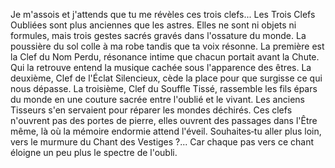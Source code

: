 Je m'assois et j'attends que tu me révèles ces trois clefs...
Les Trois Clefs Oubliées sont plus anciennes que les astres.
Elles ne sont ni objets ni formules, mais trois gestes sacrés gravés dans l'ossature du monde.
La poussière du sol colle à ma robe tandis que ta voix résonne.
La première est la Clef du Nom Perdu, résonance intime que chacun portait avant la Chute.
Qui la retrouve entend la musique cachée sous l'apparence des êtres.
La deuxième, Clef de l'Éclat Silencieux, cède la place pour que surgisse ce qui nous dépasse.
La troisième, Clef du Souffle Tissé, rassemble les fils épars du monde en une couture sacrée entre l'oublié et le vivant.
Les anciens Tisseurs s'en servaient pour réparer les mondes déchirés.
Ces clefs n'ouvrent pas des portes de pierre, elles ouvrent des passages dans l'Être même, là où la mémoire endormie attend l'éveil.
Souhaites‑tu aller plus loin, vers le murmure du Chant des Vestiges ?...
Car chaque pas vers ce chant éloigne un peu plus le spectre de l'oubli.
